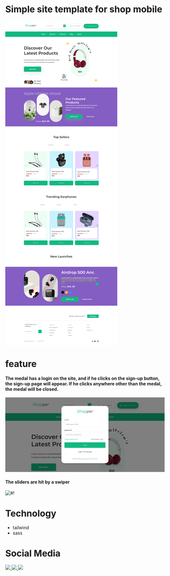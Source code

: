 # Simple site template for shop mobile
![#!](/assets/img/template/screencapture-file-D-programm-Work-samples-web-school-assets-page-home-html-2024-02-12-11_35_37.png "screen shop mobile")
# feature
#### The medal has a login on the site, and if he clicks on the sign-up button, the sign-up page will appear. If he clicks anywhere other than the medal, the medal will be closed.
![#!](/assets/img/template/login.png "screen modal login")
#### The sliders are hit by a swiper
![#!](/assets/video/slider.gif "gid slider")
# Technology
- tailwind
- sass
# Social Media
<p>
  <a href="https://www.instagram.com/amirhsn.dev/">
    <img src="https://img.shields.io/badge/Instagram-E4405F?style=flat&logo=instagram&logoColor=white" />
  </a>
  <a href="https://t.me/Amir_fd_null">
    <img src="https://img.shields.io/badge/Telegram-2CA5E0?style=flat&logo=telegram&logoColor=white" />
  </a>
    <a href="https://www.linkedin.com/in/amirhossein-baghmirani/">
    <img src="https://img.shields.io/badge/LinkedIn-0077B5?style=flat&logo=linkedin&logoColor=white" />
  </a>
</p>
